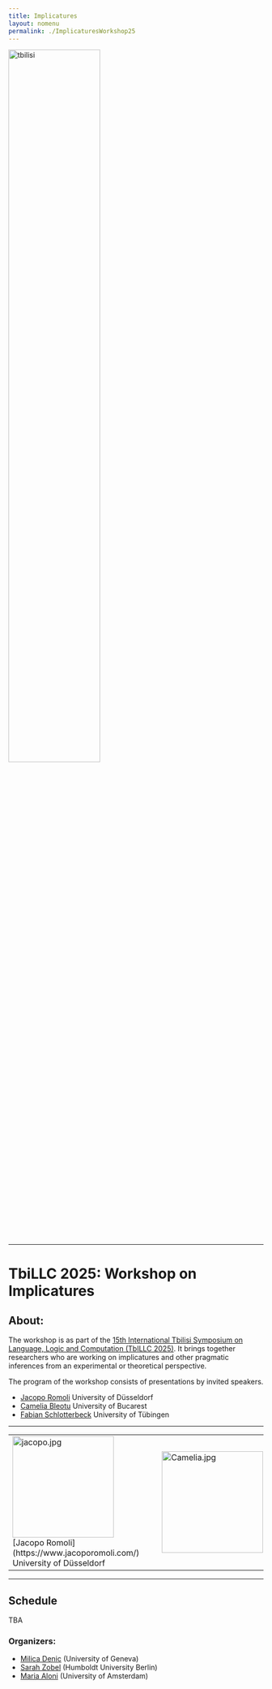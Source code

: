 ```yaml
---
title: Implicatures  
layout: nomenu
permalink: ./ImplicaturesWorkshop25
---
```


<a href="https://events.illc.uva.nl/Tbilisi/Tbilisi2025/" target="_blank">
  <img src="{{ site.baseurl }}/resources/tbilisi.jpeg" alt="tbilisi" width="60%" class="TbiLLC 2025"/>
</a>
<hr/>

# TbiLLC 2025: Workshop on Implicatures

## About: 

The workshop is as part of the [15th International Tbilisi Symposium on Language, Logic and Computation (TbILLC 2025)](https://events.illc.uva.nl/Tbilisi/Tbilisi2025/). It 
brings together researchers who are working on implicatures and other pragmatic inferences from an experimental or theoretical perspective.<br>

The program of the workshop consists of presentations by invited speakers.

* [Jacopo Romoli](https://www.jacoporomoli.com/)  University of Düsseldorf<br>
* [Camelia Bleotu](https://www.adinacameliableotu.com/) University of Bucarest<br>
* [Fabian Schlotterbeck](https://fabianschlotterbeck.github.io/) University of Tübingen<br>

<center>
  <hr class="bookcover"/>
  <table>
    <tbody>
      <tr>
        <td class="bookcover">
          <a href="https://www.jacoporomoli.com/">
            <img src="{{ site.baseurl }}/resources/Jacopo.jpg" alt="jacopo.jpg" width="200">
          </a>
          [Jacopo Romoli](https://www.jacoporomoli.com/)  University of Düsseldorf<br>
        </td>
        <td>
          &nbsp;&nbsp;&nbsp;
        </td>
        <td class="bookcover">
          <a href="https://link.springer.com/book/10.1007/978-1-4471-4558-5">
            <img src="{{ site.baseurl }}/resources/Camelia.jpg" alt="Camelia.jpg" width="200">
          </a>
        </td>
         <td class="bookcover">
          <a href="https://www.jacoporomoli.com/">
            <img src="{{ site.baseurl }}/resources/Fabian.jpg" alt="Fabian.jpg" width="200">
          </a>
        </td>
        <td>
          &nbsp;&nbsp;&nbsp;
        </td>
      </tr>
    </tbody>
  </table>
  <hr class="bookcover"/>
</center>

## Schedule
TBA

### Organizers: 
* [Milica Denic](https://sites.google.com/view/milicadenic/) (University of Geneva)
* [Sarah Zobel](https://sarahzobel.net) (Humboldt University Berlin)
* [Maria Aloni](https://www.marialoni.org) (University of Amsterdam)
 

